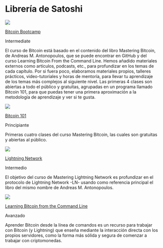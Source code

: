 # Librería de Satoshi

[![](https://cdn.prod.website-files.com/6407fd8f51729d7c7c524b5f/640ccb91d086fd039dbafcb6_MASTERING%20BITCOIN%20\(1\).png)](<../.gitbook/assets/mastering bitcoin>)

[Bitcoin Bootcamp](<../.gitbook/assets/mastering bitcoin>)

Intermediate

El curso de Bitcoin está basado en el contenido del libro Mastering Bitcoin, de Andreas M. Antonopoulos, que se puede encontrar en GitHub y del curso Learning Bitcoin From the Command Line. Hemos añadido materiales externos como artículos, podcasts, etc., para profundizar en los temas de cada capítulo. Por si fuera poco, elaboramos materiales propios, talleres prácticos, video-tutoriales y horas de mentoría, para llevar tu aprendizaje de los temas más complejos al siguiente nivel. Las primeras 4 clases son abiertas a todo el público y gratuitas, agrupadas en un programa llamado Bitcoin 101, para que puedas tener una primera aproximación a la metodología de aprendizaje y ver si te gusta.

[![](https://cdn.prod.website-files.com/6407fd8f51729d7c7c524b5f/64113f64b1b54f02c644191f_wallets.png)](../.gitbook/assets/wallets)

[Bitcoin 101](../.gitbook/assets/wallets)

Principiante

Primeras cuatro clases del curso Mastering Bitcoin, las cuales son gratuitas y abiertas al público.

[![](https://cdn.prod.website-files.com/6407fd8f51729d7c7c524b5f/640d38f54b3f3486781d0843_Untitled%20design%20\(2\).png)](<../.gitbook/assets/mastering lightning>)

[Lightning Network](<../.gitbook/assets/mastering lightning>)

Intermedio

El objetivo del curso de Mastering Lightning Network es profundizar en el protocolo de Lightning Network -LN- usando como referencia principal el libro del mismo nombre de Andreas M. Antonopoulos.

[![](https://cdn.prod.website-files.com/6407fd8f51729d7c7c524b5f/64d817844aeea129d4d73e0d_Command%20Line.png)](<../.gitbook/assets/learning bitcoin command line>)

[Learning Bitcoin from the Command Line](<../.gitbook/assets/learning bitcoin command line>)

Avanzado

Aprender Bitcoin desde la línea de comandos es un recurso para trabajar con Bitcoin (y Lightning) que enseña mediante la interacción directa con los propios servidores, como la forma más sólida y segura de comenzar a trabajar con criptomonedas.
